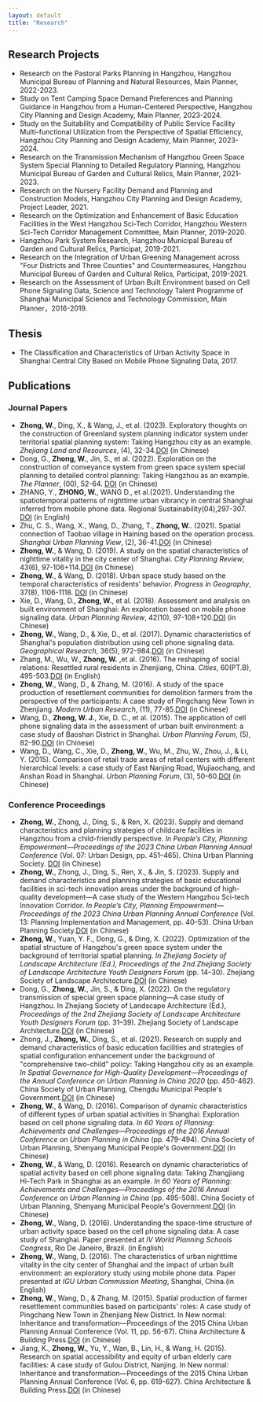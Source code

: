 ```yaml
---
layout: default
title: "Research"
---
```


## Research Projects
- Research on the Pastoral Parks Planning in Hangzhou, Hangzhou Municipal Bureau of Planning and Natural Resources, Main Planner, 2022-2023.
- Study on Tent Camping Space Demand Preferences and Planning Guidance in Hangzhou from a Human-Centered Perspective, Hangzhou City Planning and Design Academy, Main Planner, 2023-2024.
- Study on the Suitability and Compatibility of Public Service Facility Multi-functional Utilization from the Perspective of Spatial Efficiency, Hangzhou City Planning and Design Academy, Main Planner, 2023-2024.
- Research on the Transmission Mechanism of Hangzhou Green Space System Special Planning to Detailed Regulatory Planning, Hangzhou Municipal Bureau of Garden and Cultural Relics, Main Planner, 2021-2023.
- Research on the Nursery Facility Demand and Planning and Construction Models, Hangzhou City Planning and Design Academy, Project Leader, 2021.
- Research on the Optimization and Enhancement of Basic Education Facilities in the West Hangzhou Sci-Tech Corridor, Hangzhou Western Sci-Tech Corridor Management Committee, Main Planner, 2019-2020.
- Hangzhou Park System Research, Hangzhou Municipal Bureau of Garden and Cultural Relics, Participat, 2019-2021.
- Research on the Integration of Urban Greening Management across "Four Districts and Three Counties" and Countermeasures, Hangzhou Municipal Bureau of Garden and Cultural Relics, Participat, 2019-2021.
- Research on the Assessment of Urban Built Environment based on Cell Phone Signaling Data, Science and Technology Talent Programme of Shanghai Municipal Science and Technology Commission, Main Planner，2016-2019.

## Thesis
- The Classification and Characteristics of Urban Activity Space in Shanghai Central City Based on Mobile Phone Signaling Data, 2017.

## Publications
### Journal Papers 
- **Zhong, W.**, Ding, X., & Wang, J., et al. (2023). Exploratory thoughts on the construction of Greenland system planning indicator system under territorial spatial planning system: Taking Hangzhou city as an example. *Zhejiang Land and Resources*, (4), 32-34.<a href="https://doi.org/10.16724/j.cnki.cn33-1290/p.2023.04.017" target="_blank">DOI</a> (in Chinese)
- Dong, G., **Zhong, W.**, Jin, S., et al. (2022). Exploration on the construction of conveyance system from green space system special planning to detailed control planning: Taking Hangzhou as an example. *The Planner*, (00), 52-64. <a href="https://www.cnki.net/KCMS/detail/detail.aspx?dbcode=CCJD&dbname=CCJDLAST2&filename=GHSL202200007&uniplatform=OVERSEA&v=TFGihc36lBtyUPESVYKIpQTi-Bhz-Skg0wCGDCVBo2H6VX8BGHnpLmunRUqviDJs" target="_blank">DOI</a> (in Chinese) 
- ZHANG, Y., **ZHONG, W.**, WANG D., et al.(2021). Understanding the spatiotemporal patterns of nighttime urban vibrancy in central Shanghai inferred from mobile phone data. Regional Sustainability(04),297-307. <a href="https://doi.org/10.1016/j.regsus.2021.11.006" target="_blank">DOI</a> (in English)
- Zhu, C. S., Wang, X., Wang, D., Zhang, T., **Zhong, W.**. (2021). Spatial connection of Taobao village in Haining based on the operation process. *Shanghai Urban Planning View*, (2), 36-41.<a href="https://www.cnki.net/KCMS/detail/detail.aspx?dbcode=CJFD&dbname=CJFDLAST2021&filename=HCSG202102007&uniplatform=OVERSEA&v=4abesp-r3C-bwmtnsUWbCN-6ofylQa4g1ls2DhnBvelDZCJd8hPzywxiSTOfTtV8" target="_blank">DOI</a> (in Chinese) 
- **Zhong, W.**, & Wang, D. (2019). A study on the spatial characteristics of nighttime vitality in the city center of Shanghai. *City Planning Review*, 43(6), 97-106+114.<a href="https://kns.cnki.net/kcms/detail/detail.aspx?dbcode=CJFD&filename=CSGH201906021" target="_blank">DOI</a> (in Chinese)
- **Zhong, W.**, & Wang, D. (2018). Urban space study based on the temporal characteristics of residents' behavior. *Progress in Geography*, 37(8), 1106-1118. <a href="https://doi.org/10.18306/dlkxjz.2018.08.010" target="_blank">DOI</a> (in Chinese)
- Xie, D., Wang, D., **Zhong, W.**, et al. (2018). Assessment and analysis on built environment of Shanghai: An exploration based on mobile phone signaling data. *Urban Planning Review*, 42(10), 97-108+120.<a href="https://kns.cnki.net/kcms/detail/detail.aspx?dbcode=CJFD&filename=CSGH201810014" target="_blank">DOI</a> (in Chinese)
- **Zhong, W.**, Wang, D., & Xie, D., et al. (2017). Dynamic characteristics of Shanghai's population distribution using cell phone signaling data. *Geographical Research*, 36(5), 972-984.<a href="https://www.cnki.net/KCMS/detail/detail.aspx?dbcode=CJFD&dbname=CJFDLAST2017&filename=DLYJ201705014&uniplatform=OVERSEA&v=qFQi8W3bOsi3GmyBI0UXXxjldNbjRayOytEyHv_fGobxrUS7hWVX5GF5WQ_IJgV7" target="_blank">DOI</a> (in Chinese)
- Zhang, M., Wu, W., **Zhong, W.** ,et al. (2016). The reshaping of social relations: Resettled rural residents in Zhenjiang, China. *Cities*, 60(PT.B), 495-503.<a href="https://doi.org/10.1016/j.cities.2016.06.007" target="_blank">DOI</a> (in English)
- **Zhong, W.**, Wang, D., & Zhang, M. (2016). A study of the space production of resettlement communities for demolition farmers from the perspective of the participants: A case study of Pingchang New Town in Zhenjiang. *Modern Urban Research*, (11), 77-85.<a href="https://kns.cnki.net/kcms/detail/detail.aspx?dbcode=CJFD&filename=XDCS201611013" target="_blank">DOI</a> (in Chinese)
- Wang, D., **Zhong, W. J.**, Xie, D. C., et al. (2015). The application of cell phone signaling data in the assessment of urban built environment: a case study of Baoshan District in Shanghai. *Urban Planning Forum*, (5), 82-90.<a href="https://doi.org/10.16361/j.upf.201505010" target="_blank">DOI</a> (in Chinese)
- Wang, D., Wang, C., Xie, D., **Zhong, W.**, Wu, M., Zhu, W., Zhou, J., & Li, Y. (2015). Comparison of retail trade areas of retail centers with different hierarchical levels: a case study of East Nanjing Road, Wujiaochang, and Anshan Road in Shanghai. *Urban Planning Forum*, (3), 50-60.<a href="https://doi.org/10.16361/j.upf.201503007" target="_blank">DOI</a> (in Chinese)

### Conference Proceedings 
- **Zhong, W.**, Zhong, J., Ding, S., & Ren, X. (2023). Supply and demand characteristics and planning strategies of childcare facilities in Hangzhou from a child-friendly perspective. *In People’s City, Planning Empowerment—Proceedings of the 2023 China Urban Planning Annual Conference* (Vol. 07: Urban Design, pp. 451–465). China Urban Planning Society. <a href="https://doi.org/10.26914/c.cnkihy.2023.056391" target="_blank">DOI</a> (in Chinese)
- **Zhong, W.**, Zhong, J., Ding, S., Ren, X., & Jin, S. (2023). Supply and demand characteristics and planning strategies of basic educational facilities in sci-tech innovation areas under the background of high-quality development—A case study of the Western Hangzhou Sci-tech Innovation Corridor. *In People’s City, Planning Empowerment—Proceedings of the 2023 China Urban Planning Annual Conference* (Vol. 13: Planning Implementation and Management, pp. 40–53). China Urban Planning Society.<a href="https://www.cnki.net/KCMS/detail/detail.aspx?dbcode=CPFD&dbname=CPFDLAST2023&filename=ZHCG202309037005&uniplatform=OVERSEA&v=ONm8tbqGEUQubzABQ__AmTf7QASslZz3FJgtV_2ZT2wTqgfYBAcp22F-aotX5IsQNZPSgbwpG2I%3d" target="_blank">DOI</a> (in Chinese)
- **Zhong, W.**, Yuan, Y. F., Dong, G., & Ding, X. (2022). Optimization of the spatial structure of Hangzhou's green space system under the background of territorial spatial planning. *In Zhejiang Society of Landscape Architecture (Ed.), Proceedings of the 2nd Zhejiang Society of Landscape Architecture Youth Designers Forum* (pp. 14–30). Zhejiang Society of Landscape Architecture.<a href="https://doi.org/10.26914/c.cnkihy.2022.093448" target="_blank">DOI</a> (in Chinese)
- Dong, G., **Zhong, W.**, Jin, S., & Ding, X. (2022). On the regulatory transmission of special green space planning—A case study of Hangzhou. In Zhejiang Society of Landscape Architecture (Ed.), *Proceedings of the 2nd Zhejiang Society of Landscape Architecture Youth Designers Forum* (pp. 31–39). Zhejiang Society of Landscape Architecture.<a href="https://doi.org/10.26914/c.cnkihy.2022.093449" target="_blank">DOI</a> (in Chinese)
- Zhong, J., **Zhong, W.**, Ding, S., et al. (2021). Research on supply and demand characteristics of basic education facilities and strategies of spatial configuration enhancement under the background of "comprehensive two-child" policy: Taking Hangzhou city as an example. *In Spatial Governance for High-Quality Development—Proceedings of the Annual Conference on Urban Planning in China 2020* (pp. 450-462). China Society of Urban Planning, Chengdu Municipal People's Government.<a href="https://doi.org/10.26914/c.cnkihy.2021.037197" target="_blank">DOI</a> (in Chinese)
- **Zhong, W.**, & Wang, D. (2016). Comparison of dynamic characteristics of different types of urban spatial activities in Shanghai: Exploration based on cell phone signaling data. *In 60 Years of Planning: Achievements and Challenges—Proceedings of the 2016 Annual Conference on Urban Planning in China* (pp. 479-494). China Society of Urban Planning, Shenyang Municipal People's Government.<a href="https://www.cnki.net/KCMS/detail/detail.aspx?dbcode=CPFD&dbname=CPFDLAST2017&filename=ZHCG201609004038&uniplatform=OVERSEA&v=zKs7zv76VCi7BpGHcR6xz0oiCKfd94AvGQOd8_sq-CTx-638zRacGNA2lxoetm9qHJxVlxR-5G0%3d" target="_blank">DOI</a> (in Chinese)
- **Zhong, W.**, & Wang, D. (2016). Research on dynamic characteristics of spatial activity based on cell phone signaling data: Taking Zhangjiang Hi-Tech Park in Shanghai as an example. *In 60 Years of Planning: Achievements and Challenges—Proceedings of the 2016 Annual Conference on Urban Planning in China* (pp. 495-508). China Society of Urban Planning, Shenyang Municipal People's Government.<a href="https://www.cnki.net/KCMS/detail/detail.aspx?dbcode=CPFD&dbname=CPFDLAST2017&filename=ZHCG201609004039&uniplatform=OVERSEA&v=zKs7zv76VCjA8nzYNAtLTVus0ueWJ7ykood3HGmk8Mr4IGSIcHBTnBcGKnM2yd0SACRjHdXaJSI%3d" target="_blank">DOI</a> (in Chinese)
- **Zhong, W.**, Wang, D. (2016). Understanding the space-time structure of urban activity space based on the cell phone signaling data: A case study of Shanghai. Paper presented at *IV World Planning Schools Congress*, Rio De Janeiro, Brazil. (in English)
- **Zhong, W.**, Wang, D. (2016). The characteristics of urban nighttime vitality in the city center of Shanghai and the impact of urban built environment: an exploratory study using mobile phone data. Paper presented at *IGU Urban Commission Meeting*, Shanghai, China.(in English)
- **Zhong, W.**, Wang, D., & Zhang, M. (2015). Spatial production of farmer resettlement communities based on participants' roles: A case study of Pingchang New Town in Zhenjiang New District. In New normal: Inheritance and transformation—Proceedings of the 2015 China Urban Planning Annual Conference (Vol. 11, pp. 56-67). China Architecture & Building Press.<a href="https://www.cnki.net/KCMS/detail/detail.aspx?dbcode=CPFD&dbname=CPFDLAST2015&filename=ZHCG201509011005&uniplatform=OVERSEA&v=IKwM41diTseKc4a0gf019TNf11sVKSsugugiG-qgvgGf5IK32hMvBKqNIcTQvdLo-OjBdJhZFLs%3d" target="_blank">DOI</a> (in Chinese)
- Jiang, K., **Zhong, W.**, Yu, Y., Wan, B., Lin, H., & Wang, H. (2015). Research on spatial accessibility and equity of urban elderly care facilities: A case study of Gulou District, Nanjing. In New normal: Inheritance and transformation—Proceedings of the 2015 China Urban Planning Annual Conference (Vol. 6, pp. 619-627). China Architecture & Building Press.<a href="https://www.cnki.net/KCMS/detail/detail.aspx?dbcode=CPFD&dbname=CPFDLAST2016&filename=ZHCG201509007060&uniplatform=OVERSEA&v=IKwM41diTsdYmPuuuxT8qnuN0Z-PsizxM-aiG15nFBNgaOnNKFVIliRqnpVec2NzKE-72rtMbvs%3d" target="_blank">DOI</a> (in Chinese)
